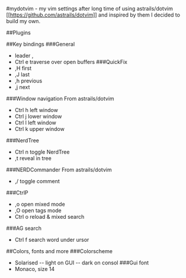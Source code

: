 #mydotvim - my vim settings
after long time of using astrails/dotvim [[https://github.com/astrails/dotvim]] and inspired by them I decided to build my own.

##Plugins

##Key bindings
###General
- leader ,
- Ctrl e traverse over open buffers
###QuickFix
- ,H first
- ,J last
- ,h previous
- ,j next

###Window navigation
From astrails/dotvim

- Ctrl h left window
- Ctrl j lower window
- Ctrl l left window
- Ctrl k upper window

###NerdTree
- Ctrl n toggle NerdTree
- ,t reveal in tree

###NERDCommander 
From astrails/dotvim
- ,/ toggle comment

###CtrlP
- ,o open mixed mode
- ,O open tags mode
- Ctrl o reload & mixed search

###AG search
- Ctrl f search word under ursor

##Colors, fonts and more
###Colorscheme
- Solarised
-- light on GUI
-- dark on consol
###Gui font
- Monaco, size 14





